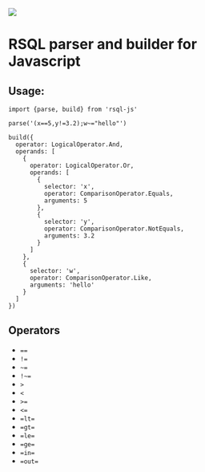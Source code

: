 ![](https://github.com/cloudaffine/rsql-js/workflows/rsql-js/badge.svg)

# RSQL parser and builder for Javascript

## Usage:

```
import {parse, build} from 'rsql-js'

parse('(x==5,y!=3.2);w~="hello"')

build({
  operator: LogicalOperator.And,
  operands: [
    {
      operator: LogicalOperator.Or,
      operands: [
        {
          selector: 'x',
          operator: ComparisonOperator.Equals,
          arguments: 5
        },
        {
          selector: 'y',
          operator: ComparisonOperator.NotEquals,
          arguments: 3.2
        }
      ]
    },
    {
      selector: 'w',
      operator: ComparisonOperator.Like,
      arguments: 'hello'
    }
  ]
})

```

## Operators

- `==`
- `!=`
- `~=`
- `!~=`
- `>`
- `<`
- `>=`
- `<=`
- `=lt=`
- `=gt=`
- `=le=`
- `=ge=`
- `=in=`
- `=out=`

